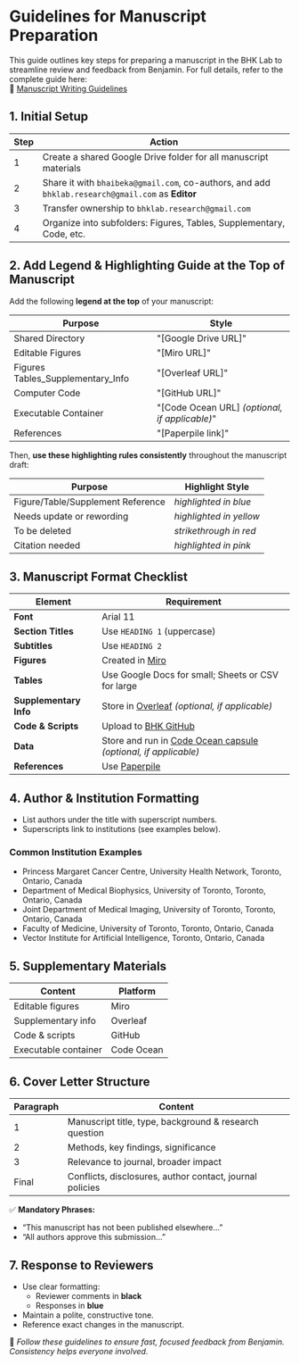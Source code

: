# Guidelines for Manuscript Preparation

This guide outlines key steps for preparing a manuscript in the BHK Lab to streamline review and feedback from Benjamin. For full details, refer to the complete guide here:  
📄 [Manuscript Writing Guidelines](https://docs.google.com/document/d/1KmADmM8-rfxrnE0NzD-yaTyjxXvGq7JYFisiOadtkZE/edit?tab=t.0)

## 1. Initial Setup

| Step | Action |
|------|--------|
| 1 | Create a shared Google Drive folder for all manuscript materials |
| 2 | Share it with `bhaibeka@gmail.com`, co-authors, and add `bhklab.research@gmail.com` as **Editor** |
| 3 | Transfer ownership to `bhklab.research@gmail.com` |
| 4 | Organize into subfolders: Figures, Tables, Supplementary, Code, etc. |

## 2. Add Legend & Highlighting Guide at the Top of Manuscript

Add the following **legend at the top** of your manuscript:

| Purpose | Style |
|--------|-------|
| Shared Directory | "[Google Drive URL]" |
| Editable Figures | "[Miro URL]" |
| Figures Tables_Supplementary_Info | "[Overleaf URL]" |
| Computer Code | "[GitHub URL]" |
| Executable Container | "[Code Ocean URL] *(optional, if applicable)*" |
| References | "[Paperpile link]" |

Then, **use these highlighting rules consistently** throughout the manuscript draft:

| Purpose | Highlight Style |
|--------|------------------|
| Figure/Table/Supplement Reference | *highlighted in blue* |
| Needs update or rewording | *highlighted in yellow* |
| To be deleted | *strikethrough in red* |
| Citation needed | *highlighted in pink* |

## 3. Manuscript Format Checklist

| Element | Requirement |
|--------|-------------|
| **Font** | Arial 11 |
| **Section Titles** | Use `HEADING 1` (uppercase) |
| **Subtitles** | Use `HEADING 2` |
| **Figures** | Created in [Miro](https://miro.com/app/dashboard/) |
| **Tables** | Use Google Docs for small; Sheets or CSV for large |
| **Supplementary Info** | Store in [Overleaf](https://www.overleaf.com/) *(optional, if applicable)*|
| **Code & Scripts** | Upload to [BHK GitHub](https://github.com/bhklab) |
| **Data** | Store and run in [Code Ocean capsule](https://codeocean.com/) *(optional, if applicable)*|
| **References** | Use  [Paperpile](https://paperpile.com/) |

## 4. Author & Institution Formatting

- List authors under the title with superscript numbers.
- Superscripts link to institutions (see examples below).

### Common Institution Examples

- Princess Margaret Cancer Centre, University Health Network, Toronto, Ontario, Canada
- Department of Medical Biophysics, University of Toronto, Toronto, Ontario, Canada
- Joint Department of Medical Imaging, University of Toronto, Toronto, Ontario, Canada
- Faculty of Medicine, University of Toronto, Toronto, Ontario, Canada
- Vector Institute for Artificial Intelligence, Toronto, Ontario, Canada

## 5. Supplementary Materials

| Content | Platform |
|--------|----------|
| Editable figures | Miro |
| Supplementary info | Overleaf |
| Code & scripts | GitHub |
| Executable container | Code Ocean |

## 6. Cover Letter Structure

| Paragraph | Content |
|-----------|---------|
| 1 | Manuscript title, type, background & research question |
| 2 | Methods, key findings, significance |
| 3 | Relevance to journal, broader impact |
| Final | Conflicts, disclosures, author contact, journal policies |

✅ **Mandatory Phrases:**
- “This manuscript has not been published elsewhere…”
- “All authors approve this submission…”

## 7. Response to Reviewers

- Use clear formatting:
  - Reviewer comments in **black**
  - Responses in **blue**
- Maintain a polite, constructive tone.
- Reference exact changes in the manuscript.


📌 *Follow these guidelines to ensure fast, focused feedback from Benjamin. Consistency helps everyone involved.*



